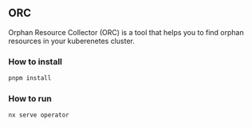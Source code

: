 ## ORC

Orphan Resource Collector (ORC) is a tool that helps you to find orphan resources in your kuberenetes cluster.

### How to install

```bash
pnpm install
```

### How to run

```bash
nx serve operator
```
